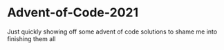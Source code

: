 # Advent-of-Code-2021
Just quickly showing off some advent of code solutions to shame me into finishing them all

